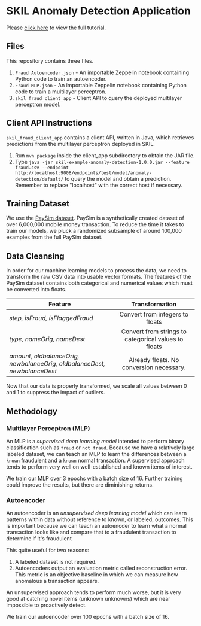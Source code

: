 # SKIL Anomaly Detection Application

Please [click here](https://blog.skymind.ai/p/5dac6e86-aa79-4104-befe-a32cc7ec3d10/) to view the full tutorial.

## Files

This repository contains three files.

1. `Fraud Autoencoder.json` - An importable Zeppelin notebook containing Python code to train an autoencoder.
2. `Fraud MLP.json` - An importable Zeppelin notebook containing Python code to train a multilayer perceptron.
3. `skil_fraud_client_app` - Client API to query the deployed multilayer perceptron model.

## Client API Instructions

`skil_fraud_client_app` contains a client API, written in Java, which retrieves predictions from the multilayer perceptron deployed in SKIL.

1. Run `mvn package` inside the client_app subdirectory to obtain the JAR file.
2. Type `java -jar skil-example-anomaly-detection-1.0.0.jar --feature fraud.csv --endpoint http://localhost:9008/endpoints/test/model/anomaly-detection/default/` to query the model and obtain a prediction. Remember to replace "localhost" with the correct host if necessary.

## Training Dataset

We use the [PaySim dataset](https://www.kaggle.com/ntnu-testimon/paysim1/data). PaySim is a synthetically created dataset of over 6,000,000 mobile money transaction. To reduce the time it takes to train our models, we pluck a randomized subsample of around 100,000 examples from the full PaySim dataset.

## Data Cleansing

In order for our machine learning models to process the data, we need to transform the raw CSV data into usable vector formats. The features of the PaySim dataset contains both categorical and numerical values which must be converted into floats.

| Feature | Transformation |
| ----- |:--------------------:|
|  *step, isFraud, isFlaggedFraud* | Convert from integers to floats |
|  *type, nameOrig, nameDest* | Convert from strings to categorical values to floats |
|  *amount, oldbalanceOrig, newbalanceOrig, oldbalanceDest, newbalanceDest* | Already floats. No conversion necessary. |

Now that our data is properly transformed, we scale all values between 0 and 1 to suppress the impact of outliers.

## Methodology

### Multilayer Perceptron (MLP)

An MLP is a *supervised deep learning model* intended to perform binary classification such as `fraud` or `not fraud`. Because we have a relatively large labeled dataset, we can teach an MLP to learn the differences between a `known` fraudulent and a `known` normal transaction. A supervised approach tends to perform very well on well-established and known items of interest.

We train our MLP over 3 epochs with a batch size of 16. Further training could improve the results, but there are diminishing returns.

### Autoencoder

An autoencoder is an *unsupervised deep learning model* which can learn patterns within data without reference to known, or labeled, outcomes. This is important because we can teach an autoencder to learn what a normal transaction looks like and compare that to a fraudulent transaction to determine if it's fraudulent

This quite useful for two reasons:

1. A labeled dataset is not required.
2. Autoencoders output an evaluation metric called reconstruction error. This metric is an objective baseline in which we can measure how anomalous a transaction appears.

An unsupervised approach tends to perform much worse, but it is very good at catching novel items (unknown unknowns) which are near impossible to proactively detect.

We train our autoencoder over 100 epochs with a batch size of 16.

